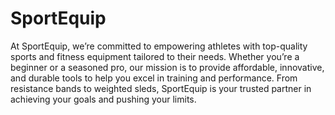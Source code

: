 # SportEquip
At SportEquip, we’re committed to empowering athletes with top-quality sports and fitness equipment tailored to their needs. Whether you’re a beginner or a seasoned pro, our mission is to provide affordable, innovative, and durable tools to help you excel in training and performance. From resistance bands to weighted sleds, SportEquip is your trusted partner in achieving your goals and pushing your limits.
